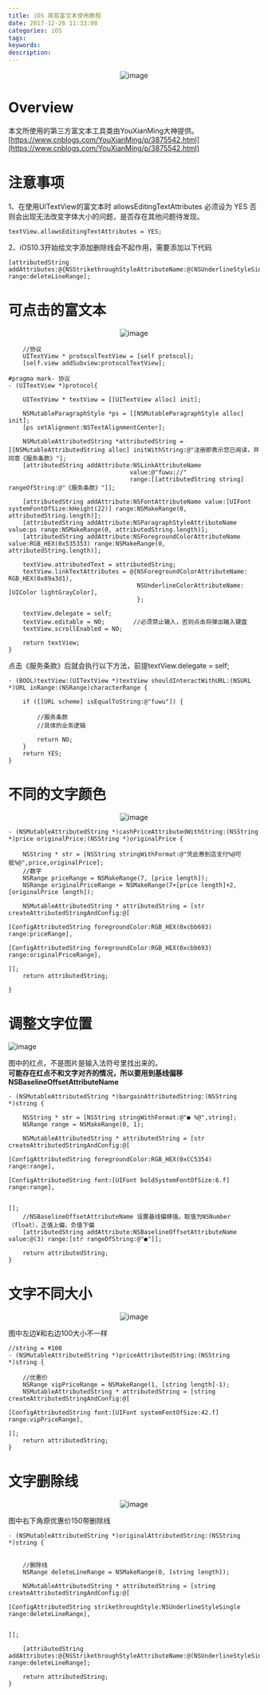 ```yaml
---
title: iOS 简易富文本使用教程
date: 2017-12-26 11:33:08
categories: iOS
tags:
keywords:
description:
---
```

<div align=center>

![image](https://img.wangquanwei.com/201806011100.png)

</div>

# Overview
本文所使用的第三方富文本工具类由YouXianMing大神提供。  
[https://www.cnblogs.com/YouXianMing/p/3875542.html](https://www.cnblogs.com/YouXianMing/p/3875542.html)

# 注意事项
1、在使用UITextView的富文本时 allowsEditingTextAttributes 必须设为 YES 否则会出现无法改变字体大小的问题，是否存在其他问题待发现。

```
textView.allowsEditingTextAttributes = YES;
```

2、iOS10.3开始给文字添加删除线会不起作用，需要添加以下代码

```
[attributedString addAttributes:@{NSStrikethroughStyleAttributeName:@(NSUnderlineStyleSingle),NSBaselineOffsetAttributeName:@(0)} range:deleteLineRange];
```
<!--more-->
# 可点击的富文本
<div align=center>  

![image](https://img.wangquanwei.com/01A5C8DE-3514-4C96-9E1B-F1FA10B73E52.png?imageMogr2/thumbnail/!100p)

</div>

```
    //协议
    UITextView * protocolTextView = [self protocol];
    [self.view addSubview:protocolTextView];
```

```
#pragma mark- 协议
- (UITextView *)protocol{
    
    UITextView * textView = [[UITextView alloc] init];
    
    NSMutableParagraphStyle *ps = [[NSMutableParagraphStyle alloc] init];
    [ps setAlignment:NSTextAlignmentCenter];
    
    NSMutableAttributedString *attributedString = [[NSMutableAttributedString alloc] initWithString:@"注册即表示您已阅读，并同意《服务条款》"];
    [attributedString addAttribute:NSLinkAttributeName
                                  value:@"fuwu://"
                                  range:[[attributedString string] rangeOfString:@"《服务条款》"]];

    [attributedString addAttribute:NSFontAttributeName value:[UIFont systemFontOfSize:kHeight(22)] range:NSMakeRange(0, attributedString.length)];
    [attributedString addAttribute:NSParagraphStyleAttributeName value:ps range:NSMakeRange(0, attributedString.length)];
    [attributedString addAttribute:NSForegroundColorAttributeName value:RGB_HEX(0x535353) range:NSMakeRange(0, attributedString.length)];
    
    textView.attributedText = attributedString;
    textView.linkTextAttributes = @{NSForegroundColorAttributeName: RGB_HEX(0x89a3d1),
                                    NSUnderlineColorAttributeName: [UIColor lightGrayColor],
                                    };

    textView.delegate = self;
    textView.editable = NO;        //必须禁止输入，否则点击将弹出输入键盘
    textView.scrollEnabled = NO;
    
    return textView;
}
```

点击《服务条款》后就会执行以下方法，前提textView.delegate = self;
```
- (BOOL)textView:(UITextView *)textView shouldInteractWithURL:(NSURL *)URL inRange:(NSRange)characterRange {
    
    if ([[URL scheme] isEqualToString:@"fuwu"]) {
        
        //服务条款
        //具体的业务逻辑
        
        return NO;
    } 
    return YES;
}
```

# 不同的文字颜色
<div align=center> 

![image](https://img.wangquanwei.com/159F5645-C87D-4834-81EF-0DBA32F02A31.png)

</div>

```
- (NSMutableAttributedString *)cashPriceAttributedWithString:(NSString *)price originalPrice:(NSString *)originalPrice {
    
    NSString * str = [NSString stringWithFormat:@"凭此券到店支付%@可抵%@",price,originalPrice];
    //数字
    NSRange priceRange = NSMakeRange(7, [price length]);
    NSRange originalPriceRange = NSMakeRange(7+[price length]+2, [originalPrice length]);
    
    NSMutableAttributedString * attributedString = [str createAttributedStringAndConfig:@[
                                                                                          [ConfigAttributedString foregroundColor:RGB_HEX(0xcbb693) range:priceRange],
                                                                                          [ConfigAttributedString foregroundColor:RGB_HEX(0xcbb693) range:originalPriceRange],
                                                                                          ]];
    return attributedString;
    
}
```

# 调整文字位置
![image](https://img.wangquanwei.com/3101B044-201C-460F-A7EC-2BC328B6027A.png)

图中的红点，不是图片是输入法符号里找出来的。  
**可能存在红点不和文字对齐的情况，所以要用到基线偏移 NSBaselineOffsetAttributeName**

```
- (NSMutableAttributedString *)bargainAttributedString:(NSString *)string {
    
    NSString * str = [NSString stringWithFormat:@"● %@",string];
    NSRange range = NSMakeRange(0, 1);
    
    NSMutableAttributedString * attributedString = [str createAttributedStringAndConfig:@[
                                                                                          [ConfigAttributedString foregroundColor:RGB_HEX(0xCC5354) range:range],
                                                                                          [ConfigAttributedString font:[UIFont boldSystemFontOfSize:6.f] range:range],
                                                                                          
                                                                                          ]];
    //NSBaselineOffsetAttributeName 设置基线偏移值。取值为NSNumber （float），正值上偏，负值下偏
    [attributedString addAttribute:NSBaselineOffsetAttributeName value:@(3) range:[str rangeOfString:@"●"]];
    
    return attributedString;
}

```

# 文字不同大小
<div align=center> 

![image](https://img.wangquanwei.com/BD3DE029-754F-444D-9738-A4235D4C5304.png)

</div>  
图中左边¥和右边100大小不一样

```
//string = ¥100
- (NSMutableAttributedString *)priceAttributedString:(NSString *)string {
    
    //优惠价
    NSRange vipPriceRange = NSMakeRange(1, [string length]-1);
    NSMutableAttributedString * attributedString = [string createAttributedStringAndConfig:@[
                                                                                             [ConfigAttributedString font:[UIFont systemFontOfSize:42.f] range:vipPriceRange],
                                                                                             ]];
    return attributedString;
}
```

# 文字删除线
<div align=center> 

![image](https://img.wangquanwei.com/BD3DE029-754F-444D-9738-A4235D4C5304.png)

</div>  
图中右下角原优惠价150带删除线

```
- (NSMutableAttributedString *)originalAttributedString:(NSString *)string {
    
    
    //删除线
    NSRange deleteLineRange = NSMakeRange(0, [string length]);

    NSMutableAttributedString * attributedString = [string createAttributedStringAndConfig:@[
                                                                                                [ConfigAttributedString strikethroughStyle:NSUnderlineStyleSingle range:deleteLineRange],

                                                                                             ]];

    [attributedString addAttributes:@{NSStrikethroughStyleAttributeName:@(NSUnderlineStyleSingle),NSBaselineOffsetAttributeName:@(0)} range:deleteLineRange];
    
    return attributedString;
}
```





